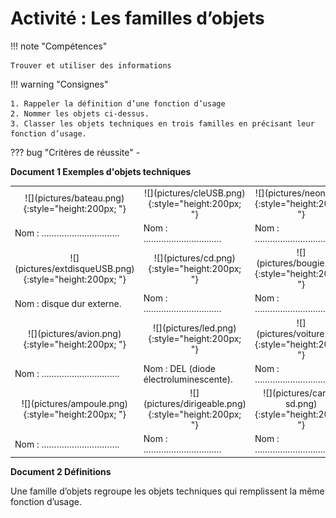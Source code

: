 # Activité : Les familles d’objets

!!! note "Compétences"

    Trouver et utiliser des informations 

!!! warning "Consignes"

    1. Rappeler la définition d’une fonction d’usage
    2. Nommer les objets ci-dessus.
    3. Classer les objets techniques en trois familles en précisant leur fonction d’usage. 
    
??? bug "Critères de réussite"
    - 


**Document 1 Exemples d'objets techniques**


<table markdown>
<tbody markdown>
<tr markdown>
<td style="width:33%; text-align: center;" markdown> ![](pictures/bateau.png){:style="height:200px; "} </td>
<td style="width:33%; text-align: center;" markdown> ![](pictures/cleUSB.png){:style="height:200px; "}	</td>
<td style="width:33%; text-align: center;" markdown> ![](pictures/neon.png){:style="height:200px; "} </td>
</td>
<tr>
<td> Nom : …………………………. </td>
<td> Nom : …………………………. </td>
<td> Nom : …………………………. </td>
</tr>
<tr markdown>
<td markdown style="text-align: center;"> ![](pictures/extdisqueUSB.png){:style="height:200px; "}	</td>
<td markdown style="text-align: center;"> ![](pictures/cd.png){:style="height:200px; "}		</td>
<td markdown style="text-align: center;"> ![](pictures/bougie.png){:style="height:200px; "}		</td>
</tr>
<tr markdown>
<td> Nom : disque dur externe. 		</td>
<td> Nom : …………………………. 		</td>
<td> Nom : …………………………. 		</td>
</tr>
<tr markdown>
<td markdown style="text-align: center;"> 		![](pictures/avion.png){:style="height:200px; "}	</td>
<td markdown style="text-align: center;"> 	![](pictures/led.png){:style="height:200px; "}		</td>
<td markdown style="text-align: center;"> 	![](pictures/voiture.png){:style="height:200px; "}		</td>
</tr>
<tr markdown>
<td> Nom : …………………………. 		</td>
<td> Nom : DEL (diode électroluminescente). 		</td>
<td> Nom : …………………………. 		</td>
</tr>
<tr markdown>
<td markdown style="text-align: center;"> 		![](pictures/ampoule.png){:style="height:200px; "}	</td>
<td markdown style="text-align: center;"> 	![](pictures/dirigeable.png){:style="height:200px; "}		</td>
<td markdown style="text-align: center;"> 	![](pictures/carte-sd.png){:style="height:200px; "}		</td>
</tr>
<tr>
<td> Nom : …………………………. 		</td>
<td> Nom : …………………………. 		</td>
<td> Nom : …………………………. 		</td>
</tr>
</tbody>
</table>


**Document 2 Définitions**

Une famille d’objets regroupe les objets techniques qui remplissent la même fonction d’usage.



